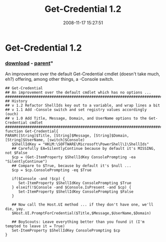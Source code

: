 ﻿---
pid:            681
parent:         680
children:       
poster:         Joel Bennett
title:          Get-Credential 1.2
date:           2008-11-17 15:27:51
format:         posh
---

# Get-Credential 1.2

### [download](681.ps1) - [parent](680.md)"

An improvement over the default Get-Credential cmdlet (doesn't take much, eh?) offering, among other things, a -Console switch.

```posh
## Get-Credential 
## An improvement over the default cmdlet which has no options ...
###################################################################################################
## History
## v 1.2 Refactor ShellIds key out to a variable, and wrap lines a bit
## v 1.1 Add -Console switch and set registry values accordingly (ouch)
## v 1.0 Add Title, Message, Domain, and UserName options to the Get-Credential cmdlet
###################################################################################################
function Get-Credential{ 
PARAM([String]$Title, [String]$Message, [String]$Domain, [String]$UserName, [switch]$Console)
   $ShellIdKey = "HKLM:\SOFTWARE\Microsoft\PowerShell\1\ShellIds"
   ## Carefully EA=SilentlyContinue because by default it's MISSING, not $False
   $cp = (Get-ItemProperty $ShellIdKey ConsolePrompting -ea "SilentlyContinue")
   ## Compare to $True, because by default it's $null ...
   $cp = $cp.ConsolePrompting -eq $True

   if($Console -and !$cp) {
      Set-ItemProperty $ShellIdKey ConsolePrompting $True
   } elseif(!$Console -and $Console.IsPresent -and $cp) {
      Set-ItemProperty $ShellIdKey ConsolePrompting $False
   }

   ## Now call the Host.UI method ... if they don't have one, we'll die, yay.
   $Host.UI.PromptForCredential($Title,$Message,$UserName,$Domain)

   ## BoyScouts: Leave everything better than you found it (I'm tempted to leave it = True)
   Set-ItemProperty $ShellIdKey ConsolePrompting $cp
}


```
